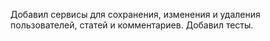 Добавил сервисы для сохранения, изменения и удаления пользователей, статей и комментариев.
Добавил тесты.
